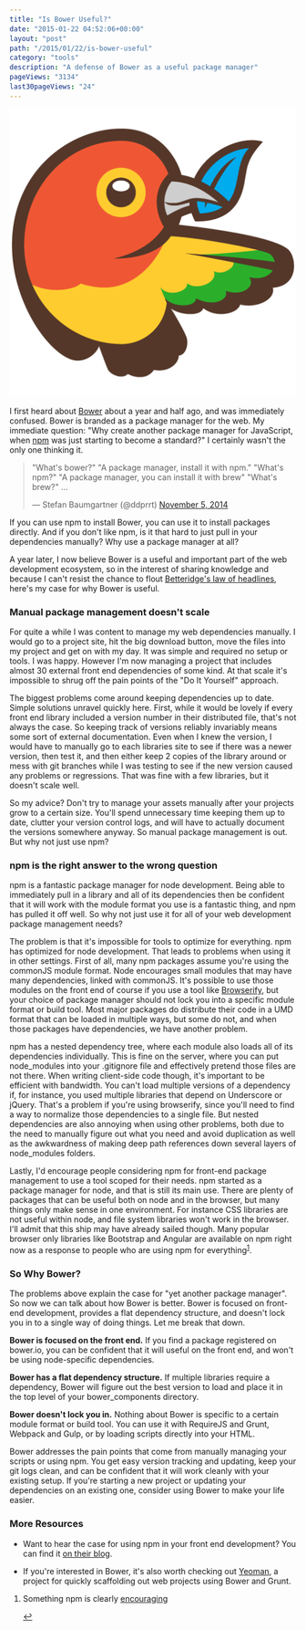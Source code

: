 ```yaml
---
title: "Is Bower Useful?"
date: "2015-01-22 04:52:06+00:00"
layout: "post"
path: "/2015/01/22/is-bower-useful"
category: "tools"
description: "A defense of Bower as a useful package manager"
pageViews: "3134"
last30pageViews: "24"
---
```




![bower logo](bower-1.png)

I first heard about [Bower][bower] about a year and half ago, and was immediately confused.  Bower is branded as a package manager for the web.  My immediate question: "Why create another package manager for JavaScript, when [npm][npm] was just starting to become a standard?"  I certainly wasn't the only one thinking it.

<blockquote class="twitter-tweet" lang="en"><p>&quot;What&#39;s bower?&quot;&#10;&quot;A package manager, install it with npm.&quot;&#10;&quot;What&#39;s npm?&quot;&#10;&quot;A package manager, you can install it with brew&quot;&#10;&quot;What&#39;s brew?&quot;&#10;...</p>&mdash; Stefan Baumgartner (@ddprrt) <a href="https://twitter.com/ddprrt/status/529909875347030016">November 5, 2014</a></blockquote>

If you can use npm to install Bower, you can use it to install packages directly.  And if you don't like npm, is it that hard to just pull in your dependencies manually?  Why use a package manager at all?

A year later, I now believe Bower is a useful and important part of the web development ecosystem, so in the interest of sharing knowledge and because I can't resist the chance to flout [Betteridge's law of headlines][betterlaw], here's my case for why Bower is useful.

### Manual package management doesn't scale

For quite a while I was content to manage my web dependencies manually.  I would go to a project site, hit the big download button, move the files into my project and get on with my day.  It was simple and required no setup or tools.  I was happy.  However I'm now managing a project that includes almost 30 external front end dependencies of some kind.  At that scale it's impossible to shrug off the pain points of the "Do It Yourself" approach.

The biggest problems come around keeping dependencies up to date. Simple solutions unravel quickly here.  First, while it would be lovely if every front end library included a version number in their distributed file, that's not always the case.  So keeping track of versions reliably invariably means some sort of external documentation.  Even when I knew the version, I would have to manually go to each libraries site to see if there was a newer version, then test it, and then either keep 2 copies of the library around or mess with git branches while I was testing to see if the new version caused any problems or regressions.  That was fine with a few libraries, but it doesn't scale well.

So my advice?  Don't try to manage your assets manually after your projects grow to a certain size.  You'll spend unnecessary time keeping them up to date, clutter your version control logs, and will have to actually document the versions somewhere anyway.  So manual package management is out.  But why not just use npm?

### npm is the right answer to the wrong question

npm is a fantastic package manager for node development.  Being able to immediately pull in a library and all of its dependencies then be confident that it will work with the module format you use is a fantastic thing, and npm has pulled it off well.  So why not just use it for all of your web development package management needs?

The problem is that it's impossible for tools to optimize for everything. npm has optimized for node development.  That leads to problems when using it in other settings.  First of all, many npm packages assume you're using the commonJS module format.  Node encourages small modules that may have many dependencies, linked with commonJS.  It's possible to use those modules on the front end of course if you use a tool like [Browserify][browserify], but your choice of package manager should not lock you into a specific module format or build tool.  Most major packages do distribute their code in a UMD format that can be loaded in multiple ways, but some do not, and when those packages have dependencies, we have another problem.

npm has a nested dependency tree, where each module also loads all of its dependencies individually.  This is fine on the server, where you can put node_modules into your .gitignore file and effectively pretend those files are not there.  When writing client-side code though, it's important to be efficient with bandwidth.  You can't load multiple versions of a dependency if, for instance, you used multiple libraries that depend on Underscore or jQuery.  That's a problem if you're using browserify, since you'll need to find a way to normalize those dependencies to a single file.  But nested dependencies are also annoying when using other problems, both due to the need to manually figure out what you need and avoid duplication as well as the awkwardness of making deep path references down several layers of node_modules folders.

Lastly, I'd encourage people considering npm for front-end package management to use a tool scoped for their needs. npm started as a package manager for node, and that is still its main use.  There are plenty of packages that can be useful both on node and in the browser, but many things only make sense in one environment.  For instance CSS libraries are not useful within node, and file system libraries won't work in the browser.  I'll admit that this ship may have already sailed though. Many popular browser only libraries like Bootstrap and Angular are available on npm right now as a response to people who are using npm for everything<sup id="fnref:1">[1](#fn:1)</sup>.

### So Why Bower?

The problems above explain the case for "yet another package manager".  So now we can talk about how Bower is better.  Bower is focused on front-end development, provides a flat dependency structure, and doesn't lock you in to a single way of doing things.  Let me break that down.

**Bower is focused on the front end.**  If you find a package registered on bower.io, you can be confident that it will useful on the front end, and won't be using node-specific dependencies.

**Bower has a flat dependency structure.**  If multiple libraries require a dependency, Bower will figure out the best version to load and place it in the top level of your bower_components directory.

**Bower doesn't lock you in.** Nothing about Bower is specific to a certain module format or build tool.  You can use it with RequireJS and Grunt, Webpack and Gulp, or by loading scripts directly into your HTML.

Bower addresses the pain points that come from manually managing your scripts or using npm.  You get easy version tracking and updating, keep your git logs clean, and can be confident that it will work cleanly with your existing setup.  If you're starting a new project or updating your dependencies on an existing one, consider using Bower to make your life easier.

### More Resources

- Want to hear the case for using npm in your front end development? You can find it [on their blog][npmblog].

- If you're interested in Bower, it's also worth checking out [Yeoman][yeoman], a project for quickly scaffolding out web projects using Bower and Grunt.

<div class="footnotes">
<ol>
    <li class="footnote" id="fn:1">
        <p>
        Something npm is clearly <a href="http://blog.npmjs.org/post/101775448305/npm-and-front-end-packaging">encouraging</a>
        </p>
        <a href="#fnref:1" title="return to article"> ↩</a></p>
    </li>
</ol>
</div>



[bower]: http://bower.io/
[betterlaw]: http://en.wikipedia.org/wiki/Betteridge%27s_law_of_headlines
[npm]: https://www.npmjs.com/
[browserify]: http://browserify.org/
[marionette]: http://benmccormick.org/marionette-explained/
[npmblog]: http://blog.npmjs.org/post/101775448305/npm-and-front-end-packaging
[yeoman]: http://yeoman.io/
